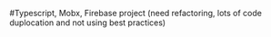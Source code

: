 #Typescript, Mobx, Firebase project (need refactoring, lots of code duplocation and not using best practices)